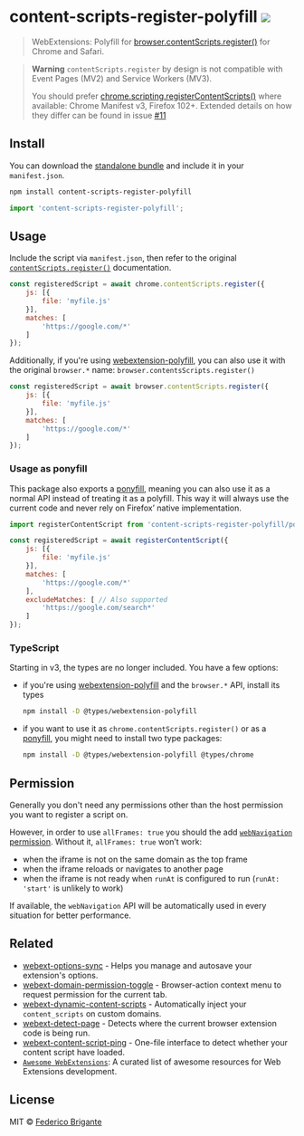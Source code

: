 # content-scripts-register-polyfill [![][badge-gzip]][link-bundlephobia]

[badge-gzip]: https://img.shields.io/bundlephobia/minzip/content-scripts-register-polyfill.svg?label=gzipped
[link-bundlephobia]: https://bundlephobia.com/result?p=content-scripts-register-polyfill

> WebExtensions: Polyfill for [browser.contentScripts.register()](https://developer.mozilla.org/en-US/docs/Mozilla/Add-ons/WebExtensions/API/contentScripts/register) for Chrome and Safari.

> **Warning** `contentScripts.register` by design is not compatible with Event Pages (MV2) and Service Workers (MV3).
>
> You should prefer [chrome.scripting.registerContentScripts()](https://developer.mozilla.org/en-US/docs/Mozilla/Add-ons/WebExtensions/API/scripting/registerContentScripts) where available: Chrome Manifest v3, Firefox 102+. Extended details on how they differ can be found in issue [#11](https://github.com/fregante/content-scripts-register-polyfill/issues/11#issuecomment-1157679839)

## Install

You can download the [standalone bundle](https://bundle.fregante.com/?pkg=content-scripts-register-polyfill) and include it in your `manifest.json`.

```sh
npm install content-scripts-register-polyfill
```

```js
import 'content-scripts-register-polyfill';
```

## Usage

Include the script via `manifest.json`, then refer to the original [`contentScripts.register()`](https://developer.mozilla.org/en-US/docs/Mozilla/Add-ons/WebExtensions/API/contentScripts/register) documentation.

```js
const registeredScript = await chrome.contentScripts.register({
	js: [{
		file: 'myfile.js'
	}],
	matches: [
		'https://google.com/*'
	]
});
```

Additionally, if you're using [webextension-polyfill](https://github.com/mozilla/webextension-polyfill), you can also use it with the original `browser.*` name: `browser.contentsScripts.register()`

```js
const registeredScript = await browser.contentScripts.register({
	js: [{
		file: 'myfile.js'
	}],
	matches: [
		'https://google.com/*'
	]
});
```

### Usage as ponyfill

This package also exports a [ponyfill](https://ponyfill.com/), meaning you can also use it as a normal API instead of treating it as a polyfill. This way it will always use the current code and never rely on Firefox’ native implementation.

```js
import registerContentScript from 'content-scripts-register-polyfill/ponyfill.js';

const registeredScript = await registerContentScript({
	js: [{
		file: 'myfile.js'
	}],
	matches: [
		'https://google.com/*'
	],
	excludeMatches: [ // Also supported
		'https://google.com/search*'
	]
});
```

### TypeScript

Starting in v3, the types are no longer included. You have a few options:

- if you're using [webextension-polyfill](https://github.com/mozilla/webextension-polyfill) and the `browser.*` API, install its types
  ```sh
  npm install -D @types/webextension-polyfill
  ```
- if you want to use it as `chrome.contentScripts.register()` or as a [ponyfill](#ponyfill), you might need to install two type packages:
  ```sh
  npm install -D @types/webextension-polyfill @types/chrome
  ```

## Permission

Generally you don't need any permissions other than the host permission you want to register a script on.

However, in order to use `allFrames: true` you should the add [`webNavigation` permission](https://developer.chrome.com/docs/extensions/reference/webNavigation/). Without it, `allFrames: true` won’t work:

- when the iframe is not on the same domain as the top frame
- when the iframe reloads or navigates to another page
- when the iframe is not ready when `runAt` is configured to run (`runAt: 'start'` is unlikely to work)

If available, the `webNavigation` API will be automatically used in every situation for better performance.

## Related

- [webext-options-sync](https://github.com/fregante/webext-options-sync) - Helps you manage and autosave your extension's options.
- [webext-domain-permission-toggle](https://github.com/fregante/webext-domain-permission-toggle) - Browser-action context menu to request permission for the current tab.
- [webext-dynamic-content-scripts](https://github.com/fregante/webext-dynamic-content-scripts) - Automatically inject your `content_scripts` on custom domains.
- [webext-detect-page](https://github.com/fregante/webext-detect-page) - Detects where the current browser extension code is being run.
- [webext-content-script-ping](https://github.com/fregante/webext-content-script-ping) - One-file interface to detect whether your content script have loaded.
- [`Awesome WebExtensions`](https://github.com/fregante/Awesome-WebExtensions): A curated list of awesome resources for Web Extensions development.

## License

MIT © [Federico Brigante](https://fregante.com)
